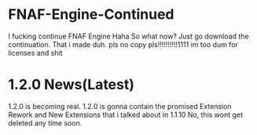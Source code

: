 # FNAF-Engine-Continued
I fucking continue FNAF Engine Haha
So what now? Just go download the continuation. That i made duh.
pls no copy pls!!!!!!!!!!1111
im too dum for licenses and shit
# 1.2.0 News(Latest)
1.2.0 is becoming real.
1.2.0 is gonna contain the promised Extension Rework and New Extensions that i talked about in 1.1.10
No, this wont get deleted any time soon.
